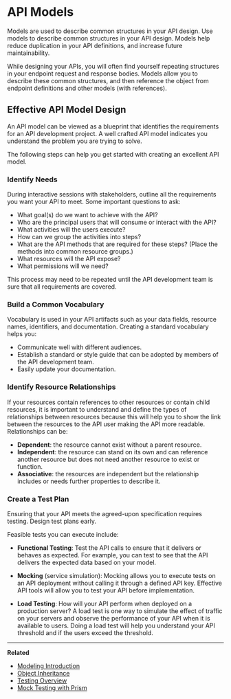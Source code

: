 # API Models

Models are used to describe common structures in your API design. Use models to
describe common structures in your API design. Models help reduce duplication in
your API definitions, and increase future maintainability.

While designing your APIs, you will often find yourself repeating structures in
your endpoint request and response bodies. Models allow you to describe these
common structures, and then reference the object from endpoint definitions and
other models (with references).

## Effective API Model Design

An API model can be viewed as a blueprint that identifies the requirements for
an API development project. A well crafted API model indicates you understand
the problem you are trying to solve.

The following steps can help you get started with creating an excellent API
model.

### Identify Needs

During interactive sessions with stakeholders, outline all the requirements you
want your API to meet. Some important questions to ask:

* What goal(s) do we want to achieve with the API?
* Who are the principal users that will consume or interact with the API?
* What activities will the users execute?
* How can we group the activities into steps?
* What are the API methods that are required for these steps? (Place the methods into common resource groups.)
* What resources will the API expose?
* What permissions will we need?

This process may need to be repeated until the API development team is sure that
all requirements are covered.

### Build a Common Vocabulary

Vocabulary is used in your API artifacts such as your data fields, resource
names, identifiers, and documentation. Creating a standard vocabulary helps you:

* Communicate well with different audiences.
* Establish a standard or style guide that can be adopted by members of the API development team.
* Easily update your documentation.

### Identify Resource Relationships

If your resources contain references to other resources or contain child
resources, it is important to understand and define the types of relationships
between resources because this will help you to show the link between the
resources to the API user making the API more readable. Relationships can be:

* **Dependent**: the resource cannot exist without a parent resource.
* **Independent**: the resource can stand on its own and can reference another
  resource but does not need another resource to exist or function.
* **Associative**: the resources are independent but the relationship includes
  or needs further properties to describe it.

### Create a Test Plan

Ensuring that your API meets the agreed-upon specification requires testing.
Design test plans early.

Feasible tests you can execute include:

* **Functional Testing**: Test the API calls to ensure that it delivers or
  behaves as expected. For example, you can test to see that the API delivers
  the expected data based on your model.

* **Mocking** (service simulation): Mocking allows you to execute tests on an
  API deployment without calling it through a defined API key. Effective API
  tools will allow you to test your API before implementation.

* **Load Testing**: How will your API perform when deployed on a production
  server? A load test is one way to simulate the effect of traffic on your
  servers and observe the performance of your API when it is available to users.
  Doing a load test will help you understand your API threshold and if the users
  exceed the threshold.

---

**Related**

* [Modeling Introduction](./modeling-introduction.md)
* [Object Inheritance](./object-inheritance.md)
* [Testing Overview](../testing/overview.md)
* [Mock Testing with Prism](../prism/mocking.md)
